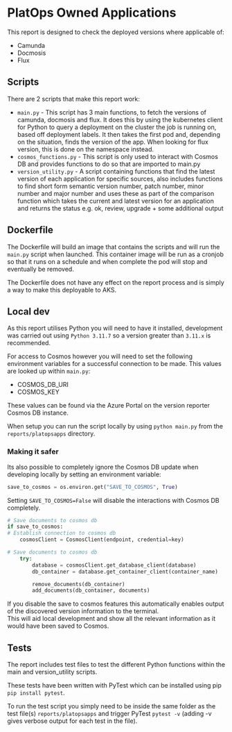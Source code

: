 # PlatOps Owned Applications

This report is designed to check the deployed versions where applicable of:
  - Camunda
  - Docmosis
  - Flux


## Scripts

There are 2 scripts that make this report work:

- `main.py` - This script has 3 main functions, to fetch the versions of camunda, docmosis and flux. It does this by using the kubernetes client for Python to query a deployment on the cluster the job is running on, based off deployment labels. It then takes the first pod and, depending on the situation, finds the version of the app. When looking for flux version, this is done on the namespace instead.
- `cosmos_functions.py` - This script is only used to interact with Cosmos DB and provides functions to do so that are imported to main.py
- `version_utility.py` - A script containing functions that find the latest version of each application for specific sources, also includes functions to find short form semantic version number, patch number, minor number and major number and uses these as part of the comparison function which takes the current and latest version for an application and returns the status e.g. ok, review, upgrade + some additional output

## Dockerfile

The Dockerfile will build an image that contains the scripts and will run the `main.py` script when launched.
This container image will be run as a cronjob so that it runs on a schedule and when complete the pod will stop and eventually be removed.

The Dockerfile does not have any effect on the report process and is simply a way to make this deployable to AKS.

## Local dev

As this report utilises Python you will need to have it installed, development was carried out using `Python 3.11.7` so a version greater than `3.11.x` is recommended.

For access to Cosmos however you will need to set the following environment variables for a successful connection to be made. This values are looked up within `main.py`:

- COSMOS_DB_URI
- COSMOS_KEY

These values can be found via the Azure Portal on the version reporter Cosmos DB instance.

When setup you can run the script locally by using `python main.py` from the `reports/platopsapps` directory.

### Making it safer

Its also possible to completely ignore the Cosmos DB update when developing locally by setting an environment variable:

```python
save_to_cosmos = os.environ.get("SAVE_TO_COSMOS", True)
```

Setting `SAVE_TO_COSMOS=False` will disable the interactions with Cosmos DB completely.

```python
# Save documents to cosmos db
if save_to_cosmos:
# Establish connection to cosmos db
    cosmosClient = CosmosClient(endpoint, credential=key)

# Save documents to cosmos db
    try:
        database = cosmosClient.get_database_client(database)
        db_container = database.get_container_client(container_name)

        remove_documents(db_container)
        add_documents(db_container, documents)

```

If you disable the save to cosmos features this automatically enables output of the discovered version information to the terminal.
<br>This will aid local development and show all the relevant information as it would have been saved to Cosmos.

## Tests

The report includes test files to test the different Python functions within the main and version_utility scripts.

These tests have been written with PyTest which can be installed using pip `pip install pytest`.

To run the test script you simply need to be inside the same folder as the test file(s) `reports/platopsapps` and trigger PyTest `pytest -v` (adding -v gives verbose output for each test in the file).
